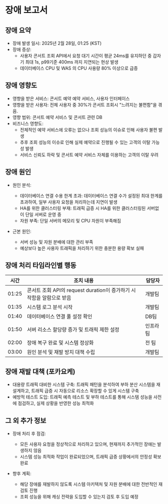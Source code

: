 # 장애 보고서

## 장애 요약

- 장애 발생 일시: 2025년 2월 28일, 01:25 (KST)
- 장애 증상:
    - 사용자 콘서트 조회 API에서 요청 대기 시간이 평균 24ms를 유지하던 중 갑자기 최대 1s, p99기준 400ms 까지 지연되는 현상 발생
    - 데이터베이스 CPU 및 WAS 의 CPU 사용량 80% 이상으로 급증

## 장애 영향도

- 영향을 받은 서비스: 콘서트 예약 예약 서비스, 사용자 인터페이스
- 영향을 받은 사용자: 전체 사용자 중 30%가 콘서트 조회시 "느려지는 불편함"을 겪음.
- 영향 범위: 콘서트 예약 서비스 및 콘서트 관련 DB
- 비즈니스 영향도:
    - 전체적인 예약 서비스에 오류는 없으나 조회 성능의 이슈로 인해 사용자 불편 발생
    - 추후 조회 성능의 이슈로 인해 실제 예약으로 진행될 수 있는 고객의 이탈 가능성 발생
    - 서비스 신뢰도 하락 및 콘서트 예약 서비스 자체를 이용하는 고객의 이탈 우려

## 장애 원인

- 원인 분석:
    - 데이터베이스 연결 수용 한계 초과: 데이터베이스 연결 수가 설정된 최대 한계를 초과하여, 일부 사용자 요청을 처리하는데 지연이 발생
    - HA를 위한 클러스터링 부재: 트래픽 급증 시 HA를 위한 클러스터링된 서버없이 단일 서버로 운영 중
    - 자원 부족: 단일 서버의 메모리 및 CPU 자원이 부족해짐

- 근본 원인:
    - 서버 성능 및 자원 분배에 대한 관리 부족
    - 예상보다 높은 사용자 트래픽을 처리하기 위한 충분한 용량 확보 실패

## 장애 처리 타임라인별 행동

| 시간    | 조치 내용                                           | 담당자  |
|-------|-------------------------------------------------|------|
| 01:25 | 콘서트 조회 API의 request duration이 증가하기 시작함을 알람으로 받음 | 개발팀  |
| 01:35 | 시스템 로그 분석 시작                                    | 개발팀  |
| 01:40 | 데이터베이스 연결 풀 설정 확인                               | DB팀  |
| 01:50 | 서버 리소스 할당량 증가 및 트래픽 제한 설정                       | 인프라팀 |
| 02:00 | 장애 복구 완료 및 시스템 정상화                              | 전 팀  |
| 03:00 | 원인 분석 및 재발 방지 대책 수립                             | 개발팀  |

## 장애 재발 대책 (포카요케)

- 대용량 트래픽 대비한 시스템 구축: 트래픽 패턴을 분석하여 부하 분산 시스템을 재설계하고, 트래픽 급증 시 자동으로 리소스 확장할 수 있게 시스템 구축
- 예방적 테스트 도입: 트래픽 예측 테스트 및 부하 테스트를 통해 시스템 성능을 사전에 점검하고, 실제 상황을 반영한 성능 최적화

## 그 외 추가 정보

- 장애 처리 후 점검:
    - 모든 사용자 요청을 정상적으로 처리하고 있으며, 현재까지 추가적인 장애는 발생하지 않음
    - 시스템 성능 최적화 작업이 완료되었으며, 트래픽 급증 상황에서의 안정성 확보 완료

- 향후 계획:
    - 해당 장애를 재발하지 않도록 시스템 아키텍처 및 자원 분배에 대한 전반적인 재검토 진행
    - 조회 성능을 위해 캐싱 전략을 도입할 수 있는지 검토 후 도입 예정

